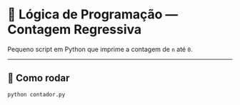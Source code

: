 # 🧮 Lógica de Programação — Contagem Regressiva

Pequeno script em Python que imprime a contagem de `n` até `0`.

---

## 🧩 Como rodar

```bash
python contador.py
